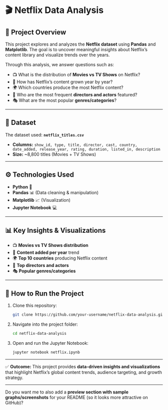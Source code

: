 # 🎬 Netflix Data Analysis

## 📌 Project Overview

This project explores and analyzes the **Netflix dataset** using **Pandas** and **Matplotlib**. The goal is to uncover meaningful insights about Netflix’s content library and visualize trends over the years.

Through this analysis, we answer questions such as:

* 📺 What is the distribution of **Movies vs TV Shows** on Netflix?
* 📅 How has Netflix’s content grown year by year?
* 🌍 Which countries produce the most Netflix content?
* 🎥 Who are the most frequent **directors and actors** featured?
* 🎭 What are the most popular **genres/categories**?

---

## 📂 Dataset

The dataset used: **`netflix_titles.csv`**

* **Columns:** `show_id, type, title, director, cast, country, date_added, release_year, rating, duration, listed_in, description`
* **Size:** \~8,800 titles (Movies + TV Shows)

---

## ⚙️ Technologies Used

* **Python** 🐍
* **Pandas** 📊 (Data cleaning & manipulation)
* **Matplotlib** 📈 (Visualization)
* **Jupyter Notebook** 💻

---

## 📊 Key Insights & Visualizations

* 📺 **Movies vs TV Shows distribution**
* 📅 **Content added per year** trend
* 🌍 **Top 10 countries** producing Netflix content
* 🎥 **Top directors and actors**
* 🎭 **Popular genres/categories**

---

## 🚀 How to Run the Project

1. Clone this repository:

   ```bash
   git clone https://github.com/your-username/netflix-data-analysis.git
   ```
2. Navigate into the project folder:

   ```bash
   cd netflix-data-analysis
   ```
3. Open and run the Jupyter Notebook:

   ```bash
   jupyter notebook netflix.ipynb
   ```

---

✅ **Outcome:** This project provides **data-driven insights and visualizations** that highlight Netflix’s global content trends, audience targeting, and growth strategy.

---

Do you want me to also add a **preview section with sample graphs/screenshots** for your README (so it looks more attractive on GitHub)?
